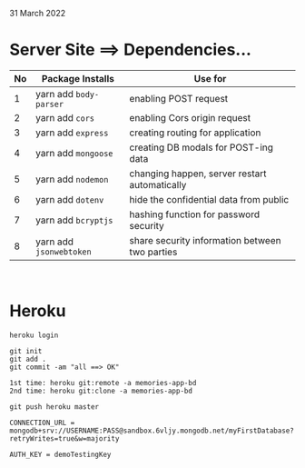 31 March 2022 

# Server Site ==> Dependencies...

|No| Package Installs       | Use for                                       |
|--|------------------------|-----------------------------------------------|
|1 | yarn add `body-parser` | enabling POST request                         |
|2 | yarn add `cors`        | enabling Cors origin request                  |
|3 | yarn add `express`     | creating routing for application              |
|4 | yarn add `mongoose`    | creating DB modals for POST-ing data          |
|5 | yarn add `nodemon`     | changing happen, server restart automatically |
|6 | yarn add `dotenv`      | hide the confidential data from public        |
|7 | yarn add `bcryptjs`    | hashing function for password security        |
|8 | yarn add `jsonwebtoken`| share security information between two parties|


<br />

# Heroku

```
heroku login

git init
git add .
git commit -am "all ==> OK"

1st time: heroku git:remote -a memories-app-bd
2nd time: heroku git:clone -a memories-app-bd 

git push heroku master
```

```
CONNECTION_URL = mongodb+srv://USERNAME:PASS@sandbox.6vljy.mongodb.net/myFirstDatabase?retryWrites=true&w=majority

AUTH_KEY = demoTestingKey
```